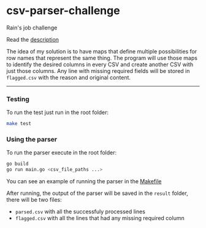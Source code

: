 # csv-parser-challenge

Rain's job challenge

Read the [description](https://github.com/allmonty/csv-parser-challenge/blob/main/Rain%20CSV%20Parser%20v2.txt)

The idea of my solution is to have maps that define multiple possibilities for row names that represent the same thing.
The program will use those maps to identify the desired columns in every CSV and create another CSV with just those columns.
Any line with missing required fields will be stored in `flagged.csv` with the reason and original content.

---

### Testing

To run the test just run in the root folder:
```sh
make test
```

### Using the parser

To run the parser execute in the root folder:
```sh
go build
go run main.go <csv_file_paths ...>
```

You can see an example of running the parser in the [Makefile](https://github.com/allmonty/csv-parser-challenge/blob/main/Makefile)

After running, the output of the parser will be saved in the `result` folder, there will be two files:
- `parsed.csv` with all the successfuly processed lines
- `flagged.csv` with all the lines that had any missing required column
